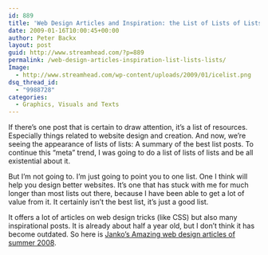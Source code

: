 ```yaml
---
id: 889
title: 'Web Design Articles and Inspiration: the List of Lists of Lists'
date: 2009-01-16T10:00:45+00:00
author: Peter Backx
layout: post
guid: http://www.streamhead.com/?p=889
permalink: /web-design-articles-inspiration-list-lists-lists/
Image:
  - http://www.streamhead.com/wp-content/uploads/2009/01/icelist.png
dsq_thread_id:
  - "9988728"
categories:
  - Graphics, Visuals and Texts
---
```

If there&#8217;s one post that is certain to draw attention, it&#8217;s a list of resources. Especially things related to website design and creation. And now, we&#8217;re seeing the appearance of lists of lists: A summary of the best list posts. To continue this &#8220;meta&#8221; trend, I was going to do a list of lists of lists and be all existential about it.

But I&#8217;m not going to. I&#8217;m just going to point you to one list. One I think will help you design better websites. It&#8217;s one that has stuck with me for much longer than most lists out there, because I have been able to get a lot of value from it. It certainly isn&#8217;t the best list, it&#8217;s just a good list.

It offers a lot of articles on web design tricks (like CSS) but also many inspirational posts. It is already about half a year old, but I don&#8217;t think it has become outdated. So here is <a title="Amazing web design articles of Summer 2008" href="http://www.jankoatwarpspeed.com/post/2008/08/28/Amazing-web-design-articles-of-Summer-2008.aspx" target="_blank">Janko&#8217;s Amazing web design articles of summer 2008</a>.

<!-- AddThis Advanced Settings generic via filter on the_content -->

<!-- AddThis Share Buttons generic via filter on the_content -->